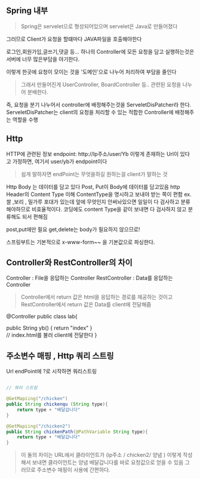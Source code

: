 ## Spring 내부

> Spring은 servelet으로 형성되어있으며 servelet은 Java로 만들어졌다

그러므로 Client가 요청을 할떄마다 JAVA파일을 호출해야한다

로그인,회원가입,글쓰기,댓글 등... 하나의 Controller에 모든 요청을 담고 실행하는것은 서버에 너무 많은부담을 야기한다.

이렇게 한곳에 요청이 모이는 것을 '도메인'으로 나누어 처리하여 부담을 줄인다

> 그래서 만들어진게 UserController, BoardController 등.. 관련된 요청을 나누어 분배한다.

즉, 요청을 분기 나누어서 controller에 배정해주는것을 ServeletDisPatcher라 한다. ServeletDisPatcher는 client의 요청을 처리할 수 있는 적합한 Controller에 배정해주는 역할을 수행



## Http

HTTP에 관련된 정보
endpoint: http://Ip주소/user/Yb 이렇게 존재하는 Url이 있다고 가정하면,
여기서 user/yb가 endpoint이다

>쉽게 말하자면 endPoint는 무엇을하길 원하는걸 client가 말하는 것

Http Body 는 데이터를 담고 있다
Post, Put이 Body에 데이터를 담고있음
http Header의 Content Type 이해
ContentType을 명시하고 보내야 받는 쪽이 편함
ex. 쌀 ,보리 , 밀가루 포대가 있는데 앞에 무엇인지 안써놔있으면 일일이 다 검사하고 분류해야하므로 비효율적이다. 코딩에도 content Type을 같이 보내면 다 검사하지 않고 분류해도 되서 편해짐

post,put에만 필요 get,delete는 body가 필요하지 않으므로!

스프링부트는 기본적으로 x-www-form~~ 을 기본값으로 파싱한다.




## Controller와 RestController의 차이

Controller : File을 응답하는 Controller
RestController : Data를 응답하는 Controller

> Controller에서 return 값은 html을 응답하는 경로를 제공하는 것이고
> RestController에서 return 값은 Data를 client에 전달해줌


@Controller
public class lab{


public String yb() {
	return "index"
	}   
// index.html를 불러 client에 전달한다
 }
## 주소변수 매핑 , Http 쿼리 스트링

Url endPoint에 ?로 시작하면 쿼리스트링


``` java

// 쿼리 스트링

@GetMapiing("/chicken")
public String chickenqu (String type){
	return type + "배달갑니다"   
}

@GetMapiing("/chicken2")
public String chickenPath(@PathVariable String type){
	return type + "배달갑니다"   
}

```
> 이 둘의 차이는 URL에서 클라이언트가 (ip주소 / chicken2/ 양념 )
이렇게 작성해서 보내면 클라이언트는 양념 배달갑니다를 바로 요청값으로 얻을 수 있음
그러므로 주소변수 매핑이 사용에 간편하다.
